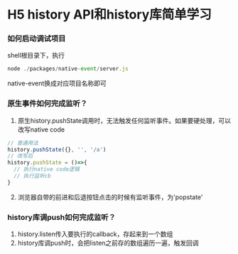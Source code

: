 # H5 history API和history库简单学习

### 如何启动调试项目

shell根目录下，执行
```js
node ./packages/native-event/server.js
```
native-event换成对应项目名称即可

### 原生事件如何完成监听？
1. 原生history.pushState调用时，无法触发任何监听事件。如果要硬处理，可以改写native code
```js
// 普通用法
history.pushState({}, '', '/a')
// 改写后
history.pushState = ()=>{
  // 执行native code逻辑
  // 执行监听cb
}
```
2. 浏览器自带的前进和后退按钮点击的时候有监听事件，为'popstate'

### history库调push如何完成监听？
1. history.listen传入要执行的callback，存起来到一个数组
2. history库调push时，会把listen之前存的数组遍历一遍，触发回调

### 